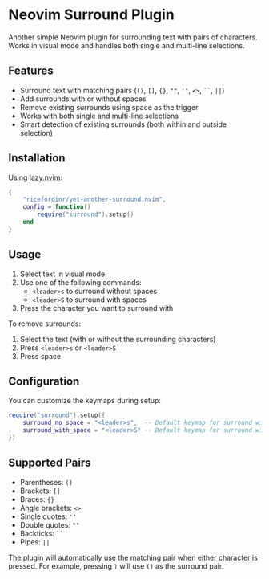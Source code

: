 # Neovim Surround Plugin

Another simple Neovim plugin for surrounding text with pairs of characters. Works in visual mode and handles both single and multi-line selections.

## Features

- Surround text with matching pairs (`()`, `[]`, `{}`, `""`, `''`, `<>`, ` `` `, `||`)
- Add surrounds with or without spaces
- Remove existing surrounds using space as the trigger
- Works with both single and multi-line selections
- Smart detection of existing surrounds (both within and outside selection)

## Installation

Using [lazy.nvim](https://github.com/folke/lazy.nvim):

```lua
{
    "ricefordinr/yet-another-surround.nvim",
    config = function()
        require("surround").setup()
    end
}
```

## Usage

1. Select text in visual mode
2. Use one of the following commands:
   - `<leader>s` to surround without spaces
   - `<leader>S` to surround with spaces
3. Press the character you want to surround with

To remove surrounds:

1. Select the text (with or without the surrounding characters)
2. Press `<leader>s` or `<leader>S`
3. Press space

## Configuration

You can customize the keymaps during setup:

```lua
require("surround").setup({
    surround_no_space = "<leader>s",  -- Default keymap for surround without spaces
    surround_with_space = "<leader>S" -- Default keymap for surround with spaces
})
```

## Supported Pairs

- Parentheses: `()`
- Brackets: `[]`
- Braces: `{}`
- Angle brackets: `<>`
- Single quotes: `''`
- Double quotes: `""`
- Backticks: ` `` `
- Pipes: `||`

The plugin will automatically use the matching pair when either character is pressed. For example, pressing `)` will use `()` as the surround pair.
